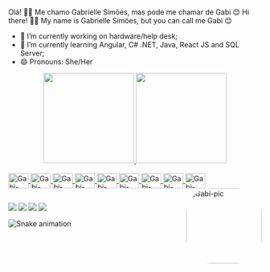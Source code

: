 ### 
Olá! 👋🏻 Me chamo Gabrielle Simões, mas pode me chamar de Gabi 😊
Hi there! 👋🏻 My name is Gabrielle Simões, but you can call me Gabi 😊

- 🔭 I’m currently working on hardware/help desk;
- 🌱 I’m currently learning Angular, C# .NET, Java, React JS and SQL Server;
- 😄 Pronouns: She/Her

<div align="center">
  <a href="https://github.com/gabsimoes">
  <img height="180em" src="https://github-readme-stats.vercel.app/api?username=gabsimoes&show_icons=true&theme=radical&include_all_commits=true&count_private=true"/>
  <img height="180em" src="https://github-readme-stats.vercel.app/api/top-langs/?username=gabsimoes&layout=compact&langs_count=7&theme=radical"/>
</div>

  <div style="display: inline_block"><br>
  <img align="center" alt="Gabi-Ang" height="30" width="40" src="https://cdn.jsdelivr.net/gh/devicons/devicon/icons/angularjs/angularjs-original.svg">
  <img align="center" alt="Gabi-Csharp" height="30" width="40" src="https://cdn.jsdelivr.net/gh/devicons/devicon/icons/csharp/csharp-original.svg">
  <img align="center" alt="Gabi-Html" height="30" width="40" src="https://cdn.jsdelivr.net/gh/devicons/devicon/icons/html5/html5-original.svg">
  <img align="center" alt="Gabi-Css" height="30" width="40" src="https://cdn.jsdelivr.net/gh/devicons/devicon/icons/css3/css3-original.svg">
  <img align="center" alt="Gabi-Typ" height="30" width="40" src="https://cdn.jsdelivr.net/gh/devicons/devicon/icons/typescript/typescript-original.svg">
  <img align="center" alt="Gabi-Kotlin" height="30" width="40" src="https://cdn.jsdelivr.net/gh/devicons/devicon/icons/kotlin/kotlin-original.svg">
  <img align="center" alt="Gabi-Tsql" height="30" width="40" src="https://cdn.jsdelivr.net/gh/devicons/devicon/icons/microsoftsqlserver/microsoftsqlserver-plain.svg">
  <img align="center" alt="Gabi-Java" height="30" width="40" src="https://cdn.jsdelivr.net/gh/devicons/devicon/icons/java/java-original.svg">
  <img align="center" alt="Gabi-React" height="30" width="40" src="https://cdn.jsdelivr.net/gh/devicons/devicon/icons/react/react-original.svg">
  <img align="right" alt="Gabi-pic" height="150" style="border-radius:50px;" src="https://picrew.me/shareImg/org/202205/338224_bGW3yn5u.png">
</div>
  
  ##
  
  <div>
    <a href="https://instagram.com/alliesimoes_" target="_blank"><img src="https://img.shields.io/badge/-Instagram-%23E4405F?style=for-the-badge&logo=instagram&logoColor=white" target="_blank"></a>
    <a href="https://www.linkedin.com/in/gabrielle-sim%C3%B5es-374321150/" target="_blank"><img src="https://img.shields.io/badge/LinkedIn-0077B5?style=for-the-badge&logo=linkedin&logoColor=white" target="_blank"></a>
    <a href = "mailto:gabi.rssimoes@gmail.com"><img src="https://img.shields.io/badge/-Gmail-%23333?style=for-the-badge&logo=gmail&logoColor=white" target="_blank"></a>
    <a href = "mailto:gabrielle.simoes@hotmail.com"><img src="https://img.shields.io/badge/Microsoft_Outlook-0078D4?style=for-the-badge&logo=microsoft-outlook&logoColor=white" target="_blank"></a>
    
![Snake animation](https://github.com/gabsimoes/gabsimoes/blob/output/github-contribution-grid-snake.svg)
  </div>
